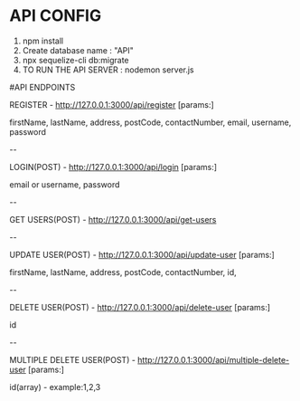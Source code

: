 # API CONFIG

1. npm install
2. Create database name : "API"
3. npx sequelize-cli db:migrate
4. TO RUN THE API SERVER : nodemon server.js

#API ENDPOINTS

REGISTER - http://127.0.0.1:3000/api/register 
[params:]

firstName, 
lastName, 
address,
postCode,
contactNumber, 
email,
username,
password

--

LOGIN(POST) - http://127.0.0.1:3000/api/login
[params:]

email or username,
password

--

GET USERS(POST)  - http://127.0.0.1:3000/api/get-users

--


UPDATE USER(POST)  - http://127.0.0.1:3000/api/update-user 
[params:]

firstName, 
lastName, 
address,
postCode,
contactNumber, 
id,

--


DELETE USER(POST)  - http://127.0.0.1:3000/api/delete-user 
[params:]

id

--


MULTIPLE DELETE USER(POST)  - http://127.0.0.1:3000/api/multiple-delete-user 
[params:]

id(array) - example:1,2,3


